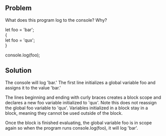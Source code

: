 ## Problem
What does this program log to the console? Why?

let foo = 'bar';\
{\
  let foo = 'qux';\
}

console.log(foo);

## Solution
The console will log 'bar.' The first line initializes a global variable foo and assigns it to the value 'bar.'

The lines beginning and ending with curly braces creates a block scope and declares a new foo variable initialized to 'qux'. Note this does not reassign the global foo variable to 'qux'. Variables initialized in a block stay in a block, meaning they cannot be used outside of the block.

Once the block is finished evaluating, the global variable foo is in scope again so when the program runs console.log(foo), it will log 'bar'.
